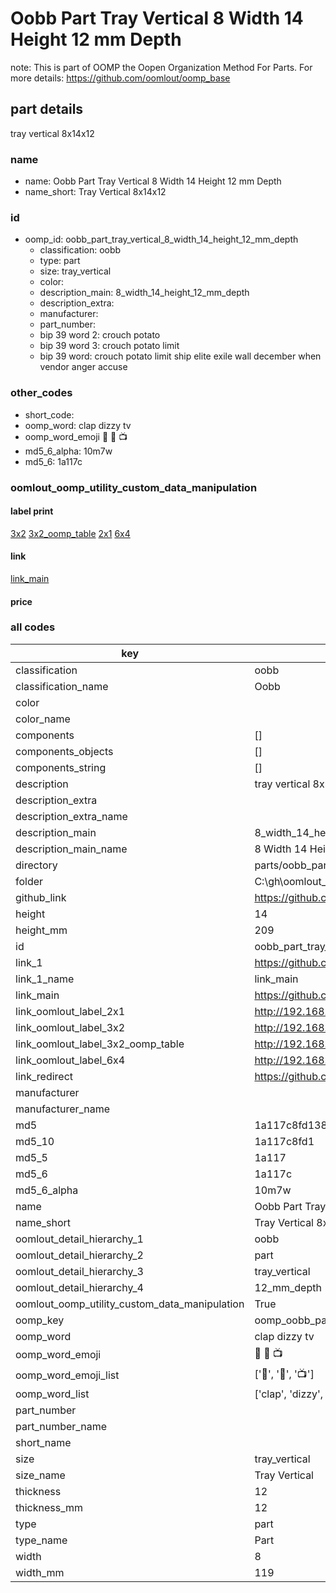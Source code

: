 # Oobb Part Tray Vertical 8 Width 14 Height 12 mm Depth  

note: This is part of OOMP the Oopen Organization Method For Parts. For more details: https://github.com/oomlout/oomp_base

##  part details
  



tray vertical 8x14x12



### name
* name: Oobb Part Tray Vertical 8 Width 14 Height 12 mm Depth
* name_short: Tray Vertical 8x14x12 
### id
* oomp_id: oobb_part_tray_vertical_8_width_14_height_12_mm_depth
  * classification: oobb
  * type: part
  * size: tray_vertical
  * color: 
  * description_main: 8_width_14_height_12_mm_depth
  * description_extra: 
  * manufacturer: 
  * part_number: 
  * bip 39 word 2: crouch potato
  * bip 39 word 3: crouch potato limit
  * bip 39 word: crouch potato limit ship elite exile wall december when vendor anger accuse

### other_codes
* short_code: 
* oomp_word: clap dizzy tv
* oomp_word_emoji :clap: :dizzy: :tv:
* md5_6_alpha: 10m7w
* md5_6: 1a117c






### oomlout_oomp_utility_custom_data_manipulation
#### label print
[3x2](http://192.168.1.245:1112/?label=oomp%2010m7w)
[3x2_oomp_table](http://192.168.1.108:1112/?label=oomp%2010m7w)
[2x1](http://192.168.1.242:1112/?label=oomp%2010m7w)
[6x4](http://192.168.1.55:1112/?label=oomp%2010m7w)    

#### link

[link_main](https://github.com/oomlout/oomlout_oobb_version_4_generated_parts/tree/main/navigation_oomp/oobb/part/tray_vertical/8_width_14_height_12_mm_depth/part)                              

#### price







### all codes 
| key | value |  
| --- | --- |  
| classification | oobb |  
| classification_name | Oobb |  
| color |  |  
| color_name |  |  
| components | [] |  
| components_objects | [] |  
| components_string | [] |  
| description | tray vertical 8x14x12 |  
| description_extra |  |  
| description_extra_name |  |  
| description_main | 8_width_14_height_12_mm_depth |  
| description_main_name | 8 Width 14 Height 12 mm Depth |  
| directory | parts/oobb_part_tray_vertical_8_width_14_height_12_mm_depth |  
| folder | C:\gh\oomlout_oobb_version_4_generated_parts\parts\oobb_part_tray_vertical_8_width_14_height_12_mm_depth |  
| github_link | https://github.com/oomlout/oomlout_oomp_part_src/tree/main/parts/oobb_part_tray_vertical_8_width_14_height_12_mm_depth |  
| height | 14 |  
| height_mm | 209 |  
| id | oobb_part_tray_vertical_8_width_14_height_12_mm_depth |  
| link_1 | https://github.com/oomlout/oomlout_oobb_version_4_generated_parts/tree/main/navigation_oomp/oobb/part/tray_vertical/8_width_14_height_12_mm_depth/part |  
| link_1_name | link_main |  
| link_main | https://github.com/oomlout/oomlout_oobb_version_4_generated_parts/tree/main/navigation_oomp/oobb/part/tray_vertical/8_width_14_height_12_mm_depth/part |  
| link_oomlout_label_2x1 | http://192.168.1.242:1112/?label=oomp%2010m7w |  
| link_oomlout_label_3x2 | http://192.168.1.245:1112/?label=oomp%2010m7w |  
| link_oomlout_label_3x2_oomp_table | http://192.168.1.108:1112/?label=oomp%2010m7w |  
| link_oomlout_label_6x4 | http://192.168.1.55:1112/?label=oomp%2010m7w |  
| link_redirect | https://github.com/oomlout/oomlout_oobb_version_4_generated_parts/tree/main/parts/oobb_tray_vertical_08_14_12 |  
| manufacturer |  |  
| manufacturer_name |  |  
| md5 | 1a117c8fd138bed53ea40c6103ea31a1 |  
| md5_10 | 1a117c8fd1 |  
| md5_5 | 1a117 |  
| md5_6 | 1a117c |  
| md5_6_alpha | 10m7w |  
| name | Oobb Part Tray Vertical 8 Width 14 Height 12 mm Depth |  
| name_short | Tray Vertical 8x14x12  |  
| oomlout_detail_hierarchy_1 | oobb |  
| oomlout_detail_hierarchy_2 | part |  
| oomlout_detail_hierarchy_3 | tray_vertical |  
| oomlout_detail_hierarchy_4 | 12_mm_depth |  
| oomlout_oomp_utility_custom_data_manipulation | True |  
| oomp_key | oomp_oobb_part_tray_vertical_8_width_14_height_12_mm_depth |  
| oomp_word | clap dizzy tv |  
| oomp_word_emoji | :clap: :dizzy: :tv: |  
| oomp_word_emoji_list | [':clap:', ':dizzy:', ':tv:'] |  
| oomp_word_list | ['clap', 'dizzy', 'tv'] |  
| part_number |  |  
| part_number_name |  |  
| short_name |  |  
| size | tray_vertical |  
| size_name | Tray Vertical |  
| thickness | 12 |  
| thickness_mm | 12 |  
| type | part |  
| type_name | Part |  
| width | 8 |  
| width_mm | 119 |  
